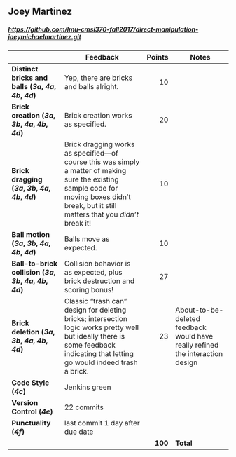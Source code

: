 

## Joey Martinez

##### https://github.com/lmu-cmsi370-fall2017/direct-manipulation-joeymichaelmartinez.git

| | Feedback | Points | Notes |
| --- | --- | ---: | --- |
| **Distinct bricks and balls (_3a_, _4a_, _4b_, _4d_)** | Yep, there are bricks and balls alright. | 10 |  |
| **Brick creation (_3a_, _3b_, _4a_, _4b_, _4d_)** | Brick creation works as specified. | 20 |  |
| **Brick dragging (_3a_, _3b_, _4a_, _4b_, _4d_)** | Brick dragging works as specified—of course this was simply a matter of making sure the existing sample code for moving boxes didn’t break, but it still matters that you _didn’t_ break it! | 10 |  |
| **Ball motion (_3a_, _3b_, _4a_, _4b_, _4d_)** | Balls move as expected. | 10 |  |
| **Ball-to-brick collision (_3a_, _3b_, _4a_, _4b_, _4d_)** | Collision behavior is as expected, plus brick destruction and scoring bonus! | 27 |  |
| **Brick deletion (_3a_, _3b_, _4a_, _4b_, _4d_)** | Classic “trash can” design for deleting bricks; intersection logic works pretty well but ideally there is some feedback indicating that letting go would indeed trash a brick. | 23 | About-to-be-deleted feedback would have really refined the interaction design |
| **Code Style (_4c_)** | Jenkins green |  |  |
| **Version Control (_4e_)** | 22 commits |  |  |
| **Punctuality (_4f_)** | last commit 1 day after due date |  |  |
|  |  | **100** | **Total** |
